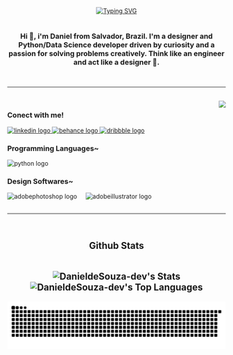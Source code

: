 <div align="center">
  <a href="https://git.io/typing-svg">
    <img src="https://readme-typing-svg.demolab.com?font=Fira+Code&weight=500&size=22&pause=1000&color=61ffca&center=true&vCenter=true&random=false&width=524&lines=%E3%80%8B+Welcome+to+my+Github!+%E3%80%8B" alt="Typing SVG">
  </a>
</div>
<br>

<h3 align="center">Hi 👋, i'm Daniel from Salvador, Brazil. I'm a designer and Python/Data Science developer driven by curiosity and a passion for solving problems creatively. Think like an engineer and act like a designer 🧠.</h3>

<br>

---

<br>

<img align="right" height="200" src="https://media0.giphy.com/media/v1.Y2lkPTc5MGI3NjExMjN3MWQ1cnFodDM5MnNiNmt5OTRkMmI5YTV1bjk0NW5mcXF5YnU1aSZlcD12MV9pbnRlcm5hbF9naWZfYnlfaWQmY3Q9Zw/13HgwGsXF0aiGY/giphy.gif"  />

<h3 align="left">Conect with me!</h3>

<div align="left">
  <a href="https://www.linkedin.com/in/danielde-souza/" target="_blank">
    <img src="https://img.shields.io/static/v1?message=LinkedIn&logo=linkedin&label=&color=15141b&logoColor=white&labelColor=&style=for-the-badge" height="35" alt="linkedin logo"  />
  <a href="https://www.behance.net/danieldesouzadsgn" target="_blank">
    <img src="https://img.shields.io/static/v1?message=Behance&logo=behance&label=&color=15141b&logoColor=61ffca&labelColor=&style=for-the-badge" height="35" alt="behance logo"  />
  <a href="https://dribbble.com/DanieldeSouza" target="_blank">
    <img src="https://img.shields.io/static/v1?message=Dribbble&logo=dribbble&label=&color=15141b&logoColor=61ffca&labelColor=&style=for-the-badge" height="35" alt="dribbble logo"  />
  </a>
</div>

<h3 align="left">Programming Languages~</h3>

<div align="left">
  <img src="https://cdn.jsdelivr.net/gh/devicons/devicon/icons/python/python-original.svg" height="40" alt="python logo"  />
</div>

<h3 align="left">Design Softwares~</h3>

<div align="left">
  <img src="https://skillicons.dev/icons?i=ps" height="40" alt="adobephotoshop logo"  />
  <img width="12" />
  <img src="https://skillicons.dev/icons?i=ai" height="40" alt="adobeillustrator logo"  />
</div>
<br clear="both">

---
<br clear="both">

<h2 align="center">Github Stats

<br clear="both">
<br clear="both">

![DanieldeSouza-dev's Stats](https://github-readme-stats.vercel.app/api?username=DanieldeSouza-dev&theme=aura&show_icons=true&hide_border=true&count_private=true)
![DanieldeSouza-dev's Top Languages](https://github-readme-stats.vercel.app/api/top-langs/?username=DanieldeSouza-dev&theme=aura&show_icons=true&hide_border=true&layout=compact)


<picture>
  <source media="(prefers-color-scheme: dark)" srcset="https://raw.githubusercontent.com/DanieldeSouza-dev/DanieldeSouza-dev/output/snake-dark.svg" />
  <source media="(prefers-color-scheme: light)" srcset="https://raw.githubusercontent.com/DanieldeSouza-dev/DanieldeSouza-dev/output/snake-light.svg" />
  <img alt="snake animation" src="https://raw.githubusercontent.com/DanieldeSouza-dev/DanieldeSouza-dev/output/snake-light.svg" />
</picture>
